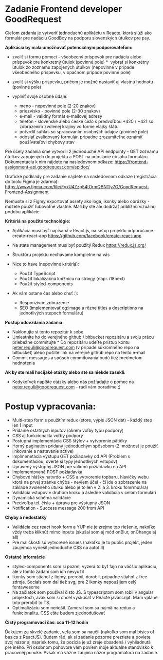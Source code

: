 # Zadanie Frontend developer GoodRequest

Cieľom zadania je vytvoriť jednoduchú aplikáciu v Reacte, ktorá slúži ako formulár pre nadáciu GoodBoy na podporu slovenských útulkov pre psy. 

**Aplikácia by mala umožňovať potenciálnym podporovateľom:**

*  zvoliť si formu pomoci - všeobecný príspevok pre nadáciu alebo príspevok pre konkretný útulok (povinné pole)
*  vybrať si konkrétny útulok zo zoznamu zapojených útulkov (nepovinné v prípade všeobecného príspevku, v opačnom prípade povinné pole)
*  zvoliť si výšku príspevku, pričom je možné nastaviť aj vlastnú hodnotu (povinné pole)
*  vyplniť svoje osobné údaje:

    *  meno - nepovinné pole (2-20 znakov)
    *  priezvisko - povinné pole (2-30 znakov)
    *  e-mail - validný formát e-mailovej adresy
    *  telefón - slovenské alebo české číslo s predvoľbou +420 / +421 so zobrazením zvolenej krajiny vo forme vlajky štátu
    *  potvrdiť súhlas so spracovaním osobných údajov (povinné pole)
    *  odoslať zvalidovaný formulár, prípadne zrozumiteľne oznámiť používateľovi chybový stav

Pre účely zadania sme vytvorili 2 jednoduché API endpointy - GET zoznamu útulkov zapojených do projektu a POST na odoslanie obsahu formuláru. Dokumentáciu k nim nájdete na nasledovnom odkaze: https://frontend-assignment-api.goodrequest.com/apidoc/

Grafické podklady pre zadanie nájdete na nasledovnom odkaze (registrácia do toolu Figma je zdarma):
https://www.figma.com/file/FyxU4Zzp54tOrmQBNTly7G/GoodRequest-Frontend-Assignment

Nemusíte si z Figmy exportovať assety ako logá, ikonky alebo obrázky - môžete použiť ľubovoľné vlastné. Mali by ste ale dodržať približnú vizuálnu podobu aplikácie.

**Kritériá na použité technológie:**

*  Aplikácia musí byť napísaná v React.js, na setup projektu odporúčame create-react-app https://github.com/facebook/create-react-app
*  Na state management musí byť použitý Redux https://redux.js.org/ 
*  Štruktúru projektu nechávame kompletne na vás
*  Nice to have (nepovinné kritériá):

    *  Použiť TypeScript
    *  Použiť lokalizačnú knižnicu na stringy (napr. i18next)
    *  Použiť styled-components
    
*  Ak vám ostane čas alebo chuť :):

    *  Responzívne zobrazenie
    *  SEO (implementovať og:image a rôzne titles a descriptions na jednotlivých stepoch formuláru)
    
**Postup odovzdania zadania:**

* Naklonujte si tento repozitár k sebe
* Umiestnite ho do verejného github / bitbucket repozitáru a svoju prácu priebežne commitujte
* Do repozitáru udeľte prístup kontu peter.reguli@goodrequest.com (v prípade súkromného repo na bitbucket) alebo pošlite link na verejné github repo na tento e-mail
* Commit messages a spôsob commitovania budú tiež predmetom hodnotenia

**Ak by ste mali hocijaké otázky alebo ste sa niekde zasekli:**

* Kedykoľvek napíšte otázky alebo nás požiadajte o pomoc na peter.reguli@goodrequest.com - radi vám poradíme ;)

# Postup vypracovania:
*  Multi-step form s použitím redux (store, výpis JSON dát) - každý step len 1 input
*  Pridanie ostatných inputov (okrem voľby typu podpory)
*  CSS aj funkcionalita voľby podpory
*  Postupná implementácia CSS štýlov + vytvorenie pätičky 
*  Horný pagination pridaný jednoduchým spôsobom (2. možnosť je použiť linkovanie a nastavenie active)
*  Implmenetácia výstupu GET požiadavky od API (Problém s dokumentáciou, overte si typy jednotlivých vstupov)
*  Upravený výstupný JSON pre validnú požiadavku na API
*  Implementovaná POST požiadavka
*  Chybové hlášky natvrdo + CSS a vytvorenie topbaru, hlavičky webu ktorá na prvej stránke chýba - neviem účel - či ide o zobrazenie na základe zvoleného útulku alebo je to len v 2. a 3. kroku fomrmulára)
*  Validácia vstupov v druhom kroku a ásledne validácia v celom formulári
*  Dynamická schéma validácie 
*  Predvoľba tel. čísla + úprava pre výstupný JSON
*  Notification - Success message 200 from API

**Chyby a nedostatky**
*  Validácia cez react hook form a YUP nie je zrejme top riešenie, nakoľko vždy treba kliknúť mimo inputu (skúšal som aj mód onBlur, onChange aj all)
*  Pre maličkosti sú vytvorené issues (nakoľko je to public projekt, jeden záujemca vyriešil jednoduché CSS na autofill)

**Ostatné informácie**
*  styled-components som si pozrel, vyzerá to byť fajn na väčšiu aplikáciu, ale v tomto zadaní som ich nevyužil
*  Ikonky som stiahol z figmy, prerobil, dorobil, prípadne stiahol z free zdroja. Socials som dal tiež svg, pre 2 ikonky nepoužijem celý fontawesome
*  Na začiatok som používal čisto JS. S typescriptom som robil v angular projektoch, avak som si chcel vyskúšať v Reacte javascript. Mám vpláne toto prerobiť to TS.
*  Optimalizáciu som neriešil. Zameral som sa najmä na redux a funkcionalitu. CSS ešte budem  zjednodušovať

**Čistý programovací čas: cca 11-12 hodín**

Ďakujem za skvelé zadanie, veľa som sa naučil (nakoľko som mal bisics of basics z ReactJS). Budem rád, ak si zadanie pozorne prezriete a poviete svoj názor aj napriek tomu, že pozícia je už zreje obsadená / vyhliadnutá pre iného. Pri osobnom pohovore vám poviem moje aktuálne stanovisko k pracovnej ponuke. Avšak ma vážne zaujíma názor programátora na zadanie.
